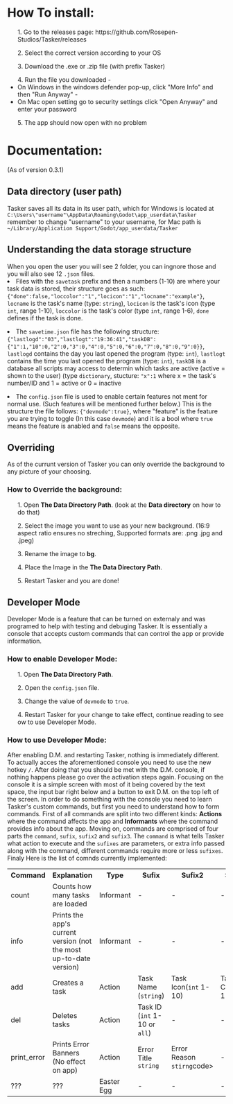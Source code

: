 <h1>How To install:</h1>
<ul>1. Go to the releases page: https://github.com/Rosepen-Studios/Tasker/releases</ul>
<ul>2. Select the correct version according to your OS </ul>
<ul>3. Download the .exe or .zip file (with prefix Tasker)</ul>
<ul>4. Run the file you downloaded
 - <li>On Windows in the windows defender pop-up, click "More Info" and then "Run Anyway"</il>
 - <li>On Mac open setting go to security settings click "Open Anyway" and enter your password</il>
</ul>
<ul>5. The app should now open with no problem</ul>

<h1>Documentation:</h1>(As of version 0.3.1)

<h2>Data directory (user path)</h2>
Tasker saves all its data in its user path, which for Windows is located at <code>C:\Users\"username"\AppData\Roaming\Godot\app_userdata\Tasker</code> remember to change "username" to your username, for Mac path is <code>~/Library/Application Support/Godot/app_userdata/Tasker</code>

<h2>Understanding the data storage structure</h2>
When you open the user you will see 2 folder, you can ingnore those and you will also see 12 <code>.json</code> files. 

  <li>
    Files with the <code>savetask</code> prefix and then a numbers (1-10) are where your task data is stored, their structure goes as such:<code>{"done":false,"loccolor":"1","locicon":"1","locname":"example"}</code>, <code>locname</code> is the task's name        (type: <code>string</code>),  <code>locicon</code> is the task's icon (type <code>int</code>, range 1-10),  <code>loccolor</code> is the task's color (type <code>int</code>, range 1-6),    <code>done</code> defines if the task is done.
  </li>
  <ul>   </ul>
  <li>
    The <code>savetime.json</code> file has the following structure: <code>{"lastlogd":"03","lastlogt":"19:36:41","taskDB":{"1":1,"10":0,"2":0,"3":0,"4":0,"5":0,"6":0,"7":0,"8":0,"9":0}}</code>,   <code>lastlogd</code> contains the day you last opened the program (type: <code>int</code>),   <code>lastlogt</code> contains the time you last opened the program (type: <code>int</code>), <code>taskDB</code> is a database all scripts may access to determin which tasks are active (active = shown to the user) (type <code>dictionary</code>, stucture: <code>"x":1</code>
where x = the task's number/ID and 1 = active or 0 = inactive 
  </li>
  <ul>   </ul>
  <li>
   The <code>config.json</code> file is used to enable certain features not ment for normal use. (Such features will be mentioned further below.) This is the structure the file follows: <code>{"devmode":true}</code>, where "feature" is the feature you are trying to toggle (In this case <code>devmode</code>) and it is a bool where <code>true</code> means the feature is anabled and <code>false</code> means the opposite.
  </li>
  <h2>Overriding</h2>
  As of the currunt version of Tasker you can only override the background to any picture of your choosing.
  <h3>How to Override the background:</h3>
  <ul>1. Open <strong>The Data Directory Path</strong>. (look at the <strong>Data directory</strong> on how to do that)</ul>
  <ul>2. Select the image you want to use as your new background. (16:9 aspect ratio ensures no streching, Supported formats are: .png .jpg and .jpeg)</ul>
  <ul>3. Rename the image to <strong>bg</strong>.</ul>
  <ul>4. Place the Image in the <strong>The Data Directory Path</strong>.</ul>
  <ul>5. Restart Tasker and you are done!</ul>
  <h2>Developer Mode</h2>
  
  Developer Mode is a feature that can be turned on externaly and was programed to help with testing and debuging Tasker. It is essentially a console that accepts custom commands that can control the app or provide information.
  <h3>How to enable Developer Mode:</h3>
  <ul>1. Open <strong>The Data Directory Path</strong>.</ul>
  <ul>2. Open the <code>config.json</code> file.</ul>
  <ul>3. Change the value of <code>devmode</code> to <code>true</code>.</ul>
  <ul>4. Restart Tasker for your change to take effect, continue reading to see ow to use Developer Mode.</ul>
  <h3>How to use Developer Mode:</h3>
  After enabling D.M. and restarting Tasker, nothing is immediately different. To actually acces the aforementioned console you need to use the new hotkey <code>/</code>. After doing that you should be met with the D.M. console, if nothing happens please go over the activation steps again. Focusing on the console it is a simple screen with most of it being covered by the text space, the input bar right below and a button to exit D.M. on the top left of the screen. In order to do something with the console you need to learn Tasker's custom commands, but first you need to understand how to form commands. First of all commands are split into two different kinds: <strong>Actions</strong> where the command affects the app and <strong>Informants</strong> where the command provides info about the app. Moving on, commands are comprised of four parts the <code>command</code>, <code>sufix</code>, <code>sufix2</code> and <code>sufix3</code>. The <code>command</code> is what tells Tasker what action to execute and the <code>sufixes</code> are parameters, or extra info passed along with the command, different commands require more or less <code>sufixes</code>. Finaly Here is the list of comnds currently implemented:
<table>
  <tr>
    <th>Command</th>
   <th>Explanation</th>
    <th>Type</th>
    <th>Sufix</th>
   <th>Sufix2</th>
   <th>Sufix3</th>
    <th>Example</th>
   <th>Result</th>
  
  </tr>
  <tr>
    <td>count</td>
       <td>Counts how many tasks are loaded</td>
    <td>Informant</td>
    <td>-</td>
    <td>-</td>
    <td>-</td>
      <td>count</td>
    <td>Task count:*number of tasks*</td>

  </tr>
  <tr>
    <td>info</td>
       <td>Prints the app's current version (not the most up-to-date version)</td>
    <td>Informant</td>
    <td>-</td>
    <td>-</td>
    <td>-</td>
      <td>info</td>
    <td>Tasker version 0.2.2 stable</td>

  </tr>
   <tr>
    <td>add</td>
    <td>Creates a task</td>
    <td>Action</td>
    <td>Task Name (<code>string</code>)</td>
    <td>Task Icon(<code>int</code> 1-10)</td>
    <td>Task Color(<code>int</code> 1-6</td>
    <td>add:example,1,3</td>
    <td>Added task(Name:example Icon:1 Color:3)</td>
  </tr>
     <tr>
    <td>del</td>
    <td>Deletes tasks</td>
    <td>Action</td>
    <td>Task ID (<code>int</code> 1-10 or <code>all</code>)</td>
    <td>-</td>
    <td>-</td>
    <td>del:all</td>
    <td>Deleting all tasks</td>
  </tr>
  </tr>
     <tr>
    <td>print_error</td>
    <td>Prints Error Banners (No effect on app)</td>
    <td>Action</td>
    <td>Error Title <code>string</code></td>
    <td>Error Reason <code>stirng</code>code></td>
    <td>-</td>
    <td>print_error:Test,this is a test error!</td>
    <td>Printing error with title: Test and reason: this is a test error!</td>
  </tr>
       <tr>
    <td>???</td>
    <td>???</td>
    <td>Easter Egg</td>
    <td>-</td>
    <td>-</td>
    <td>-</td>
    <td>???</td>
    <td>???</td>
  </tr>
</table>
  
 
